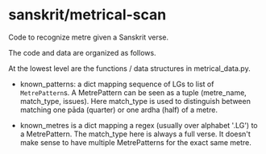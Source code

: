 sanskrit/metrical-scan
======================

Code to recognize metre given a Sanskrit verse.

The code and data are organized as follows.

At the lowest level are the functions / data structures in metrical_data.py.

   * known_patterns: a dict mapping sequence of LGs to list of `MetrePattern`s.
     A MetrePattern can be seen as a tuple (metre_name, match_type, issues).
     Here match_type is used to distinguish between matching one pāda (quarter)
     or one ardha (half) of a metre.

   * known_metres is a dict mapping a regex (usually over alphabet '.LG') to a
     MetrePattern. The match_type here is always a full verse. It doesn't make
     sense to have multiple MetrePatterns for the exact same metre.

